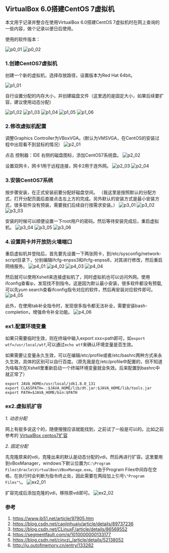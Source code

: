 ## **VirtualBox 6.0搭建CentOS 7虚拟机**

本文用于记录并整合在使用VirtualBox 6.0搭建CentOS 7虚拟机时在网上查询的一些内容，做个记录以便日后使用。

使用的软件版本：

![p0_01](images/01/p0_01.png)
![p0_02](images/01/p0_02.png)

### **1.创建CentOS7虚拟机**
创建一个新的虚拟机，选择存放路径，设置版本为Red Hat 64bit。

![p1_01](images/01/p1_01.png)

自行设置分配的内存大小，并创建磁盘文件（这里选的是固定大小，如果后续要扩容，建议使用动态分配）

![p1_02](images/01/p1_02.png)
![p1_03](images/01/p1_03.png)
![p1_04](images/01/p1_04.png)
![p1_05](images/01/p1_05.png)
![p1_06](images/01/p1_06.png)

### **2.修改虚拟机配置**
调整Graphics Controller为VBoxVGA。(默认为VMSVGA，在CentOS的安装过程中出现看不到鼠标的情况）
![p2_01](images/01/p2_01.png)

点击 控制器：IDE 右侧的磁盘图标，添加CentOS7系统盘。
![p2_02](images/01/p2_02.png)

设置双网卡，网卡1用于远程连接，网卡2用于连外网。
![p2_03](images/01/p2_03.png)
![p2_04](images/01/p2_04.png)

### **3.安装CentOS7系统**
按步骤安装，在正式安装前要分配好磁盘空间。
（我这里是按照默认的分配方式，打开分配页面后直接点击左上方的完成。另外默认的安装方式是最小安装方式，很多软件没有预装，需要我们后续自行按需求安装。）
![p3_01](images/01/p3_01.png)
![p3_02](images/01/p3_02.png)
![p3_03](images/01/p3_03.png)

安装的时候可以顺便设置一下root用户的密码。然后等待安装完成后，重启虚拟机。
![p3_04](images/01/p3_04.png)
![p3_05](images/01/p3_05.png)
![p3_06](images/01/p3_06.png)

### **4.设置网卡并开放防火墙端口**
重启虚拟机并登陆后，首先要先设置一下两张网卡，到/etc/sysconfig/network-script目录下，分别编辑ifcfg-enpss3和ifcfg-enpss8，对其进行修改，然后重启网络服务。
![p4_01](images/01/p4_01.png)
![p4_02](images/01/p4_02.png)
![p4_03](images/01/p4_03.png)
![p4_04](images/01/p4_04.png)

然后就可以使用Xshell来连接虚拟机了，同时虚拟机也可以访问外网。使用ifconfig查看ip，发现找不到指令。这是因为默认最小安装，很多软件都没有预载,可以先yum search查看ifconfig指令对应的软件，然后再安装对应软件即可。
![p4_05](images/01/p4_05.png)

此外，在使用tab补全指令时，发现很多指令都无法补全，需要安装bash-completion，增强命令补全功能。
![p4_06](images/01/p4_06.png)

### **ex1.配置环境变量**
如果只需要临时生效，则在终端中输入export xxx=path即可，如```export wtf=/usr/local/wtf```,可以通过```echo wtf```来确认环境变量是否生效。

如果需要让变量永久生效，可以在编辑/etc/profile或者/etc/bashrc两种方式来永久生效，具体的区别可以自行百度。（原先我是在/etc/profile中配置的，但不知道为啥每次在Xshell里重新启动一个终端环境变量就会失效。后来配置到bashrc中就正常了）
```shell
export JAVA_HOME=/usr/local/jdk1.8.0_131
export CLASSPATH=.:$JAVA_HOME/lib/dt.jar:$JAVA_HOME/lib/tools.jar
export PATH=$JAVA_HOME/bin:$PATH
```
### **ex2.虚拟机扩容**
*1. 动态分配*

网上有挺多说这个的，随便搜搜应该就能找到，之前试了一般是可以的。比如之前参考的
[VirtualBox centos7扩容](https://blog.csdn.net/cinvzi_/article/details/52138052)

*2. 固定分配*



先克隆原来的vdi，克隆出来的默认是动态分配的vdi，然后再进行扩容。这里要用到vBoxManager，windows下默认位置为```C:\Program Files\Oracle\VirtualBox\VBoxManage.exe```。（由于Program Files中间存在空格，在执行时会判断为指令终止处，因此需要在两段加上引号```\"Program Files"\```。
![ex2_01](images/01/ex2_01.png)

扩容完成后添加克隆的vdi，移除原vdi即可。
![ex2_02](images/01/ex2_02.png)

### 参考
1. https://www.jb51.net/article/97905.htm
2. https://blog.csdn.net/caojinhuajy/article/details/89737236
3. https://blog.csdn.net/CLinuxF/article/details/86569552
4. https://segmentfault.com/q/1010000000133177
5. https://blog.csdn.net/cinvzi_/article/details/52138052
6. http://ju.outofmemory.cn/entry/133282
